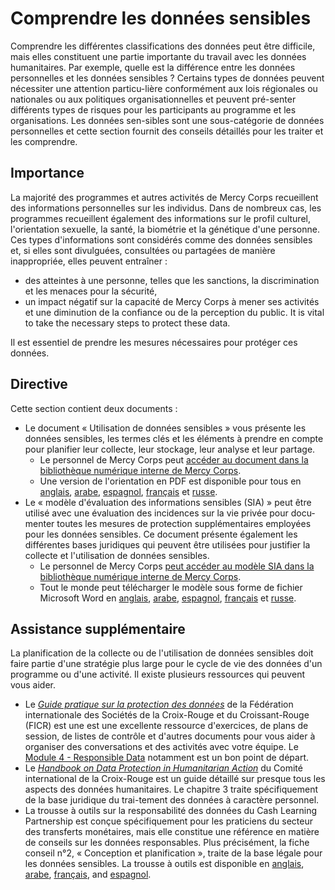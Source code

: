 # Comprendre les données sensibles
Comprendre les différentes classifications des données peut être difficile, mais elles constituent une partie importante du travail avec les données humanitaires. Par exemple, quelle est la différence entre les données personnelles et les données sensibles ? Certains types de données peuvent nécessiter une attention particu-lière conformément aux lois régionales ou nationales ou aux politiques organisationnelles et peuvent pré-senter différents types de risques pour les participants au programme et les organisations. Les données sen-sibles sont une sous-catégorie de données personnelles et cette section fournit des conseils détaillés pour les traiter et les comprendre.

## Importance
La majorité des programmes et autres activités de Mercy Corps recueillent des informations personnelles sur les individus. Dans de nombreux cas, les programmes recueillent également des informations sur le profil culturel, l'orientation sexuelle, la santé, la biométrie et la génétique d'une personne. Ces types d'informations sont considérés comme des données sensibles et, si elles sont divulguées, consultées ou partagées de manière inappropriée, elles peuvent entraîner :
- des atteintes à une personne, telles que les sanctions, la discrimination et les menaces pour la sécurité,
- un impact négatif sur la capacité de Mercy Corps à mener ses activités et une diminution de la confiance ou de la perception du public.
It is vital to take the necessary steps to protect these data.

Il est essentiel de prendre les mesures nécessaires pour protéger ces données.

## Directive
Cette section contient deux documents :
- Le document « Utilisation de données sensibles » vous présente les données sensibles, les termes clés et les éléments à prendre en compte pour planifier leur collecte, leur stockage, leur analyse et leur partage.
  - Le personnel de Mercy Corps peut [accéder au document dans la bibliothèque numérique interne de Mercy Corps](https://library.mercycorps.org/record/39242).
  - Une version de l'orientation en PDF est disponible pour tous en [anglais](https://dldocs.mercycorps.org/SensitiveDataProcessingGuidance.pdf), [arabe](https://dldocs.mercycorps.org/SensitiveDataGuidance-AR.pdf), [espagnol](https://dldocs.mercycorps.org/SensitiveDataGuidance-ES.pdf), [français](https://dldocs.mercycorps.org/SensitiveDataGuidance-FR.pdf) et [russe](https://dldocs.mercycorps.org/SensitiveDataGuidance-RU.pdf).
- Le « modèle d'évaluation des informations sensibles (SIA) » peut être utilisé avec une évaluation des incidences sur la vie privée pour docu-menter toutes les mesures de protection supplémentaires employées pour les données sensibles. Ce document présente également les différentes bases juridiques qui peuvent être utilisées pour justifier la collecte et l'utilisation de données sensibles.
  - Le personnel de Mercy Corps [peut accéder au modèle SIA dans la bibliothèque numérique interne de Mercy Corps](https://library.mercycorps.org/record/39246).
  - Tout le monde peut télécharger le modèle sous forme de fichier Microsoft Word en [anglais](http://dldocs.mercycorps.org/SensitiveInformationAssessmentTemplate.docx), [arabe](http://dldocs.mercycorps.org/SensitiveInformationAssessmentTemplate-AR.docx), [espagnol](http://dldocs.mercycorps.org/SensitiveInformationAssessmentTemplate-ES.docx), [français](http://dldocs.mercycorps.org/SensitiveInformationAssessmentTemplate-FR.docx) et [russe](http://dldocs.mercycorps.org/SensitiveInformationAssessmentTemplate-RU.docx).

## Assistance supplémentaire
La planification de la collecte ou de l'utilisation de données sensibles doit faire partie d'une stratégie plus large pour le cycle de vie des données d'un programme ou d'une activité. Il existe plusieurs ressources qui peuvent vous aider.
- Le [*Guide pratique sur la protection des données*](https://preparecenter.org/toolkit/data-playbook-toolkit/) de la Fédération internationale des Sociétés de la Croix-Rouge et du Croissant-Rouge (FICR) est une est une excellente ressource d'exercices, de plans de session, de listes de contrôle et d'autres documents pour vous aider à organiser des conversations et des activités avec votre équipe. Le [Module 4 - Responsible Data](https://preparecenter.org/responsible-data-data-playbook-beta/) notamment est un bon point de départ.
- Le [*Handbook on Data Protection in Humanitarian Action*](https://www.icrc.org/en/data-protection-humanitarian-action-handbook) du Comité international de la Croix-Rouge est un guide détaillé sur presque tous les aspects des données humanitaires. Le chapitre 3 traite spécifiquement de la base juridique du trai-tement des données à caractère personnel.
- La trousse à outils sur la responsabilité des données du Cash Learning Partnership est conçue spécifiquement pour les praticiens du secteur des transferts monétaires, mais elle constitue une référence en matière de conseils sur les données responsables. Plus précisément, la fiche conseil n°2, « Conception et planification », traite de la base légale pour les données sensibles. La trousse à outils est disponible en [anglais](https://www.calpnetwork.org/wp-content/uploads/2021/03/Data-Responsibility-Toolkit_A-guide-for-Cash-and-Voucher-Practitioners.pdf), [arabe](https://www.calpnetwork.org/ar/publication/data-responsibility-toolkit-a-guide-for-cva-practitioners/), [français](https://www.calpnetwork.org/fr/publication/data-responsibility-toolkit-a-guide-for-cva-practitioners/), and [espagnol](https://www.calpnetwork.org/es/publication/data-responsibility-toolkit-a-guide-for-cva-practitioners/).
